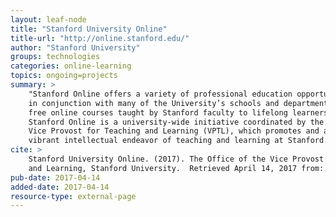 ```yaml
---
layout: leaf-node
title: "Stanford University Online"
title-url: "http://online.stanford.edu/"
author: "Stanford University"
groups: technologies
categories: online-learning
topics: ongoing=projects
summary: >
    "Stanford Online offers a variety of professional education opportunities
    in conjunction with many of the University’s schools and departments, and
    free online courses taught by Stanford faculty to lifelong learners worldwide.
    Stanford Online is a university-wide initiative coordinated by the Office of the
    Vice Provost for Teaching and Learning (VPTL), which promotes and advances the
    vibrant intellectual endeavor of teaching and learning at Stanford."
cite: >
    Stanford University Online. (2017). The Office of the Vice Provost for Teaching
    and Learning, Stanford University.  Retrieved April 14, 2017 from: http://online.stanford.edu/about
pub-date: 2017-04-14
added-date: 2017-04-14
resource-type: external-page
---
```

